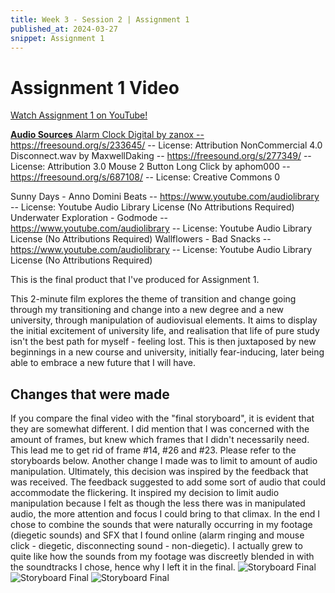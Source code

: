 ```yaml
---
title: Week 3 - Session 2 | Assignment 1
published_at: 2024-03-27
snippet: Assignment 1
---
```

# Assignment 1 Video
<p><a href=https://youtu.be/eIqIqkROdic> Watch Assignment 1 on YouTube!</p>

**Audio Sources**
Alarm Clock Digital by zanox -- https://freesound.org/s/233645/ -- License: Attribution NonCommercial 4.0
Disconnect.wav by MaxwellDaking -- https://freesound.org/s/277349/ -- License: Attribution 3.0
Mouse 2 Button Long Click by aphom000 -- https://freesound.org/s/687108/ -- License: Creative Commons 0

Sunny Days - Anno Domini Beats -- https://www.youtube.com/audiolibrary -- License: Youtube Audio Library License (No Attributions Required)
Underwater Exploration - Godmode -- https://www.youtube.com/audiolibrary -- License: Youtube Audio Library License (No Attributions Required)
Wallflowers - Bad Snacks -- https://www.youtube.com/audiolibrary -- License: Youtube Audio Library License (No Attributions Required)

This is the final product that I've produced for Assignment 1. 

This 2-minute film explores the theme of transition and change going through my transitioning and change into a new degree and a new university, through manipulation of audiovisual elements. It aims to display the initial excitement of university life, and realisation that life of pure study isn't the best path for myself - feeling lost. This is then juxtaposed by new beginnings in a new course and university, initially fear-inducing, later being able to embrace a new future that I will have.

## Changes that were made
If you compare the final video with the "final storyboard", it is evident that they are somewhat different. I did mention that I was concerned with the amount of frames, but knew which frames that I didn't necessarily need. This lead me to get rid of frame #14, #26 and #23. Please refer to the storyboards below. 
Another change I made was to limit to amount of audio manipulation. Ultimately, this decision was inspired by the feedback that was received. The feedback suggested to add some sort of audio that could accommodate the flickering. It inspired my decision to limit audio manipulation because I felt as though the less there was in manipulated audio, the more attention and focus I could bring to that climax. 
In the end I chose to combine the sounds that were naturally occurring in my footage (diegetic sounds) and SFX that I found online (alarm ringing and mouse click - diegetic, disconnecting sound - non-diegetic). I actually grew to quite like how the sounds from my footage was discreetly blended in with the soundtracks I chose, hence why I left it in the final.
![Storyboard Final](/W02S1/final1.jpg)
![Storyboard Final](/W02S1/final2.jpg)
![Storyboard Final](/W02S1/final3.jpg)
